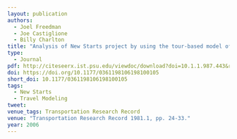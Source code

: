 ```yaml
---
layout: publication
authors:
  - Joel Freedman
  - Joe Castiglione
  - Billy Charlton
title: "Analysis of New Starts project by using the tour-based model of San Francisco, California"
type:
  - Journal
pdf: http://citeseerx.ist.psu.edu/viewdoc/download?doi=10.1.1.987.443&rep=rep1&type=pdf
doi: https://doi.org/10.1177/0361198106198100105
short_doi: 10.1177/0361198106198100105
tags:
  - New Starts
  - Travel Modeling
tweet:
venue_tags: Transportation Research Record
venue: "Transportation Research Record 1981.1, pp. 24-33."
year: 2006
---
```

